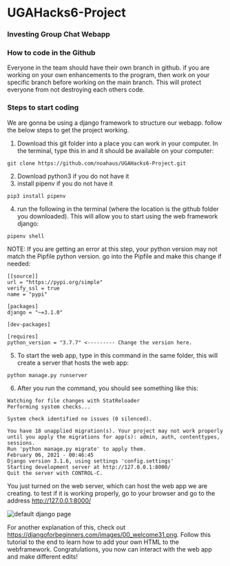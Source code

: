 # UGAHacks6-Project

### Investing Group Chat Webapp

### How to code in the Github 
Everyone in the team should have their own branch in github. if you are working on your own enhancements to the program, then work on your specific branch before working on the main branch. This will protect everyone from not destroying each others code.

### Steps to start coding
We are gonna be using a django framework to structure our webapp. follow the below steps to get the project working.  

1) Download this git folder into a place you can work in your computer.  In the terminal, type this in and it should be available on your computer:  
```
git clone https://github.com/noahaus/UGAHacks6-Project.git
```
2) Download python3 if you do not have it  
3) install pipenv if you do not have it  
```
pip3 install pipenv
```  
4) run the following in the terminal (where the location is the github folder you downloaded). This will allow you to start using the web framework django:  
```
pipenv shell  
```    
NOTE: If you are getting an error at this step, your python version may not match the Pipfile python version. go into the Pipfile and make this change if needed:
```
[[source]]
url = "https://pypi.org/simple"
verify_ssl = true
name = "pypi"

[packages]
django = "~=3.1.0"

[dev-packages]

[requires]
python_version = "3.7.7" <--------- Change the version here.
```
5) To start the web app, type in this command in the same folder, this will create a server that hosts the web app:  
```
python manage.py runserver
```  
6) After you run the command, you should see something like this:   
```
Watching for file changes with StatReloader
Performing system checks...

System check identified no issues (0 silenced).

You have 18 unapplied migration(s). Your project may not work properly until you apply the migrations for app(s): admin, auth, contenttypes, sessions.
Run 'python manage.py migrate' to apply them.
February 06, 2021 - 00:46:45
Django version 3.1.6, using settings 'config.settings'
Starting development server at http://127.0.0.1:8000/
Quit the server with CONTROL-C.
```  

You just turned on the web server, which can host the web app we are creating. to test if it is working properly, go to your browser and go to the address http://127.0.0.1:8000/ 
  
    
![default django page](https://djangoforbeginners.com/images/00_welcome31.png)  
  
    
For another explanation of this, check out https://djangoforbeginners.com/images/00_welcome31.png. Follow this tutorial to the end to learn how to add your own HTML to the webframework. 
Congratulations, you now can interact with the web app and make different edits!
